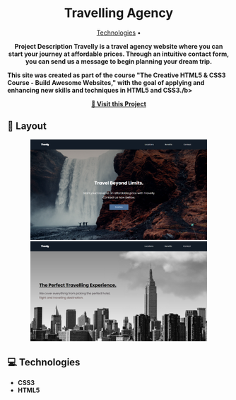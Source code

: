 <h1 align="center" style="font-weight: bold;">Travelling Agency </h1>

<p align="center">
 <a href="#tech">Technologies</a> • 
</p>

<p align="center">
    <b>Project Description
Travelly is a travel agency website where you can start your journey at affordable prices. Through an intuitive contact form, you can send us a message to begin planning your dream trip.

This site was created as part of the course "The Creative HTML5 & CSS3 Course - Build Awesome Websites," with the goal of applying and enhancing new skills and techniques in HTML5 and CSS3./b>

</p>

<p align="center">
     <a href="https://guithr.github.io/travelly-website/">📱 Visit this Project</a>
</p>

<h2 id="layout">🎨 Layout</h2>

<p align="center">
    <img src="./img/screenshot_web.png" alt="Image Example Web" width="400px">
    <img src="./img/screenshot_web_2.png" alt="Image Example Mobile" width="400px">
</p>

<h2 id="technologies">💻 Technologies</h2>

- CSS3
- HTML5
